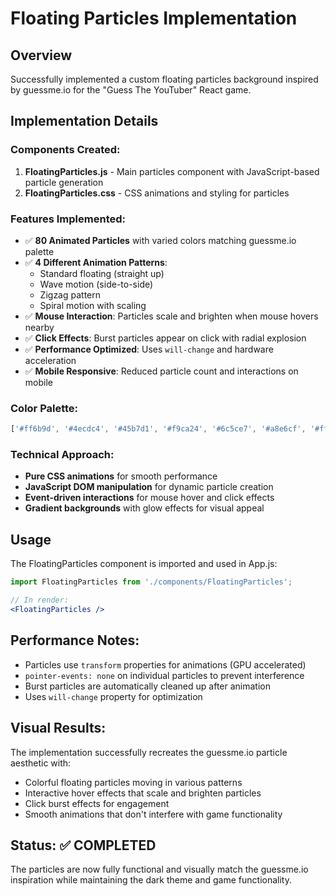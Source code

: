# Floating Particles Implementation

## Overview
Successfully implemented a custom floating particles background inspired by guessme.io for the "Guess The YouTuber" React game.

## Implementation Details

### Components Created:
1. **FloatingParticles.js** - Main particles component with JavaScript-based particle generation
2. **FloatingParticles.css** - CSS animations and styling for particles

### Features Implemented:
- ✅ **80 Animated Particles** with varied colors matching guessme.io palette
- ✅ **4 Different Animation Patterns**: 
  - Standard floating (straight up)
  - Wave motion (side-to-side)
  - Zigzag pattern
  - Spiral motion with scaling
- ✅ **Mouse Interaction**: Particles scale and brighten when mouse hovers nearby
- ✅ **Click Effects**: Burst particles appear on click with radial explosion
- ✅ **Performance Optimized**: Uses `will-change` and hardware acceleration
- ✅ **Mobile Responsive**: Reduced particle count and interactions on mobile

### Color Palette:
```javascript
['#ff6b9d', '#4ecdc4', '#45b7d1', '#f9ca24', '#6c5ce7', '#a8e6cf', '#ff8a80', '#ff9ff3', '#54a0ff', '#5f27cd']
```

### Technical Approach:
- **Pure CSS animations** for smooth performance
- **JavaScript DOM manipulation** for dynamic particle creation
- **Event-driven interactions** for mouse hover and click effects
- **Gradient backgrounds** with glow effects for visual appeal

## Usage
The FloatingParticles component is imported and used in App.js:
```jsx
import FloatingParticles from './components/FloatingParticles';

// In render:
<FloatingParticles />
```

## Performance Notes:
- Particles use `transform` properties for animations (GPU accelerated)
- `pointer-events: none` on individual particles to prevent interference
- Burst particles are automatically cleaned up after animation
- Uses `will-change` property for optimization

## Visual Results:
The implementation successfully recreates the guessme.io particle aesthetic with:
- Colorful floating particles moving in various patterns
- Interactive hover effects that scale and brighten particles
- Click burst effects for engagement
- Smooth animations that don't interfere with game functionality

## Status: ✅ COMPLETED
The particles are now fully functional and visually match the guessme.io inspiration while maintaining the dark theme and game functionality.
